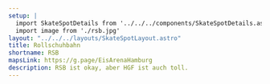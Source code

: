 ```yaml
---
setup: |
  import SkateSpotDetails from '../../../components/SkateSpotDetails.astro'
  import image from './rsb.jpg'
layout: "../../../layouts/SkateSpotLayout.astro"
title: Rollschuhbahn
shortname: RSB
mapsLink: https://g.page/EisArenaHamburg
description: RSB ist okay, aber HGF ist auch toll.
---
```


<SkateSpotDetails title={frontmatter.title} shortname={frontmatter.shortname} mapsLink={frontmatter.mapsLink} description={frontmatter.description} image={image} />
